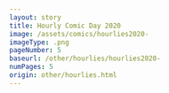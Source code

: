 ```yaml
---
layout: story
title: Hourly Comic Day 2020
image: /assets/comics/hourlies2020-
imageType: .png
pageNumber: 5
baseurl: /other/hourlies/hourlies2020-
numPages: 5
origin: other/hourlies.html
---
```

